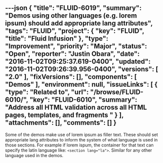 ---json
{
  "title": "FLUID-6019",
  "summary": "Demos using other languages (e.g. lorem ipsum) should add appropriate lang attributes",
  "tags": "FLUID",
  "project": {
    "key": "FLUID",
    "title": "Fluid Infusion"
  },
  "type": "Improvement",
  "priority": "Major",
  "status": "Open",
  "reporter": "Justin Obara",
  "date": "2016-11-02T09:25:37.619-0400",
  "updated": "2016-11-02T09:26:39.956-0400",
  "versions": [
    "2.0"
  ],
  "fixVersions": [],
  "components": [
    "Demos"
  ],
  "environment": null,
  "issueLinks": [
    {
      "type": "Related to",
      "url": "/browse/FLUID-6010/",
      "key": "FLUID-6010",
      "summary": "Address all HTML validation across all HTML pages, templates, and fragments "
    }
  ],
  "attachments": [],
  "comments": []
}
---
Some of the demos make use of lorem ipsum as filler text. These should set appropriate lang attributes to inform the system of what language is used in those sections. For example if lorem ispum, the container for that text can specify the latin language like: `<section lang="la">`. Similar for any other language used in the demos.

        